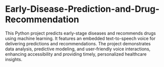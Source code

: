 # Early-Disease-Prediction-and-Drug-Recommendation
This Python project predicts early-stage diseases and recommends drugs using machine learning. It features an embedded text-to-speech voice for delivering predictions and recommendations. The project demonstrates data analysis, predictive modeling, and user-friendly voice interactions, enhancing accessibility and providing timely, personalized healthcare insights.
